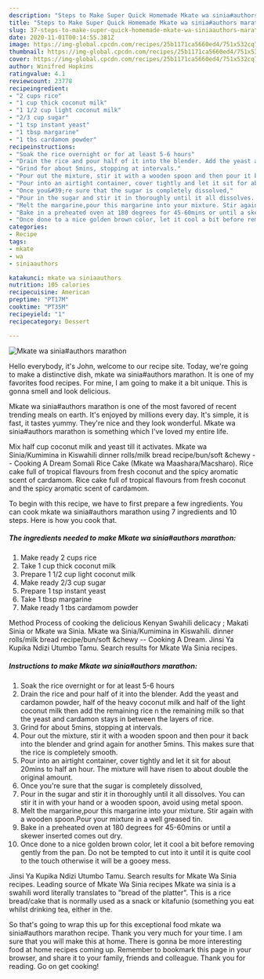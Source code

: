 ```yaml
---
description: "Steps to Make Super Quick Homemade Mkate wa sinia#authors marathon"
title: "Steps to Make Super Quick Homemade Mkate wa sinia#authors marathon"
slug: 37-steps-to-make-super-quick-homemade-mkate-wa-siniaauthors-marathon
date: 2020-11-01T00:14:55.381Z
image: https://img-global.cpcdn.com/recipes/25b1171ca5660ed4/751x532cq70/mkate-wa-siniaauthors-marathon-recipe-main-photo.jpg
thumbnail: https://img-global.cpcdn.com/recipes/25b1171ca5660ed4/751x532cq70/mkate-wa-siniaauthors-marathon-recipe-main-photo.jpg
cover: https://img-global.cpcdn.com/recipes/25b1171ca5660ed4/751x532cq70/mkate-wa-siniaauthors-marathon-recipe-main-photo.jpg
author: Winifred Hopkins
ratingvalue: 4.1
reviewcount: 23778
recipeingredient:
- "2 cups rice"
- "1 cup thick coconut milk"
- "1 1/2 cup light coconut milk"
- "2/3 cup sugar"
- "1 tsp instant yeast"
- "1 tbsp margarine"
- "1 tbs cardamom powder"
recipeinstructions:
- "Soak the rice overnight or for at least 5-6 hours"
- "Drain the rice and pour half of it into the blender. Add the yeast and cardamon powder, half of the heavy coconut milk and half of the light coconut milk then add the remaining rice n the remaining milk so that the yeast and cardamon stays in between the layers of rice."
- "Grind for about 5mins, stopping at intervals."
- "Pour out the mixture, stir it with a wooden spoon and then pour it back into the blender and grind again for another 5mins. This makes sure that the rice is completely smooth."
- "Pour into an airtight container, cover tightly and let it sit for about 20mins to half an hour. The mixture will have risen to about double the original amount."
- "Once you&#39;re sure that the sugar is completely dissolved,"
- "Pour in the sugar and stir it in thoroughly until it all dissolves. You can stir it in with your hand or a wooden spoon, avoid using metal spoon."
- "Melt the margarine,pour this margarine into your mixture. Stir again with a wooden spoon.Pour your mixture in a well greased tin."
- "Bake in a preheated oven at 180 degrees for 45-60mins or until a skewer inserted comes out dry."
- "Once done to a nice golden brown color, let it cool a bit before removing gently from the pan. Do not be tempted to cut into it until it is quite cool to the touch otherwise it will be a gooey mess."
categories:
- Recipe
tags:
- mkate
- wa
- siniaauthors

katakunci: mkate wa siniaauthors 
nutrition: 105 calories
recipecuisine: American
preptime: "PT17M"
cooktime: "PT35M"
recipeyield: "1"
recipecategory: Dessert

---
```



![Mkate wa sinia#authors marathon](https://img-global.cpcdn.com/recipes/25b1171ca5660ed4/751x532cq70/mkate-wa-siniaauthors-marathon-recipe-main-photo.jpg)

Hello everybody, it's John, welcome to our recipe site. Today, we're going to make a distinctive dish, mkate wa sinia#authors marathon. It is one of my favorites food recipes. For mine, I am going to make it a bit unique. This is gonna smell and look delicious.

Mkate wa sinia#authors marathon is one of the most favored of recent trending meals on earth. It's enjoyed by millions every day. It's simple, it is fast, it tastes yummy. They're nice and they look wonderful. Mkate wa sinia#authors marathon is something which I've loved my entire life.

Mix half cup coconut milk and yeast till it activates. Mkate wa Sinia/Kumimina in Kiswahili dinner rolls/milk bread recipe/bun/soft &amp;chewy -- Cooking A Dream Somali Rice Cake (Mkate wa Maashara/Macsharo). Rice cake full of tropical flavours from fresh coconut and the spicy aromatic scent of cardamom. Rice cake full of tropical flavours from fresh coconut and the spicy aromatic scent of cardamom.


To begin with this recipe, we have to first prepare a few ingredients. You can cook mkate wa sinia#authors marathon using 7 ingredients and 10 steps. Here is how you cook that.

<!--inarticleads1-->

##### The ingredients needed to make Mkate wa sinia#authors marathon:

1. Make ready 2 cups rice
1. Take 1 cup thick coconut milk
1. Prepare 1 1/2 cup light coconut milk
1. Make ready 2/3 cup sugar
1. Prepare 1 tsp instant yeast
1. Take 1 tbsp margarine
1. Make ready 1 tbs cardamom powder


Method Process of cooking the delicious Kenyan Swahili delicacy ; Makati Sinia or Mkate wa Sinia. Mkate wa Sinia/Kumimina in Kiswahili. dinner rolls/milk bread recipe/bun/soft &amp;chewy -- Cooking A Dream. Jinsi Ya Kupika Ndizi Utumbo Tamu. Search results for Mkate Wa Sinia recipes. 

<!--inarticleads2-->

##### Instructions to make Mkate wa sinia#authors marathon:

1. Soak the rice overnight or for at least 5-6 hours
1. Drain the rice and pour half of it into the blender. Add the yeast and cardamon powder, half of the heavy coconut milk and half of the light coconut milk then add the remaining rice n the remaining milk so that the yeast and cardamon stays in between the layers of rice.
1. Grind for about 5mins, stopping at intervals.
1. Pour out the mixture, stir it with a wooden spoon and then pour it back into the blender and grind again for another 5mins. This makes sure that the rice is completely smooth.
1. Pour into an airtight container, cover tightly and let it sit for about 20mins to half an hour. The mixture will have risen to about double the original amount.
1. Once you&#39;re sure that the sugar is completely dissolved,
1. Pour in the sugar and stir it in thoroughly until it all dissolves. You can stir it in with your hand or a wooden spoon, avoid using metal spoon.
1. Melt the margarine,pour this margarine into your mixture. Stir again with a wooden spoon.Pour your mixture in a well greased tin.
1. Bake in a preheated oven at 180 degrees for 45-60mins or until a skewer inserted comes out dry.
1. Once done to a nice golden brown color, let it cool a bit before removing gently from the pan. Do not be tempted to cut into it until it is quite cool to the touch otherwise it will be a gooey mess.


Jinsi Ya Kupika Ndizi Utumbo Tamu. Search results for Mkate Wa Sinia recipes. Leading source of Mkate Wa Sinia recipes Mkate wa sinia is a swahili word literally translates to &#34;bread of the platter&#34;. This is a rice bread/cake that is normally used as a snack or kitafunio (something you eat whilst drinking tea, either in the. 

So that's going to wrap this up for this exceptional food mkate wa sinia#authors marathon recipe. Thank you very much for your time. I am sure that you will make this at home. There is gonna be more interesting food at home recipes coming up. Remember to bookmark this page in your browser, and share it to your family, friends and colleague. Thank you for reading. Go on get cooking!
